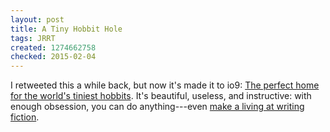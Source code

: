 ```yaml
---
layout: post
title: A Tiny Hobbit Hole
tags: JRRT
created: 1274662758
checked: 2015-02-04
---
```

I retweeted this a while back, but now it's made it to io9: [The perfect home for the world's tiniest hobbits](http://io9.com/5545140/the-perfect-home-for-the-worlds-tiniest-hobbits/).  It's beautiful, useless, and instructive:  with enough obsession, you can do anything---even [make a living at writing fiction](http://www.deanwesleysmith.com/?p=1121).
